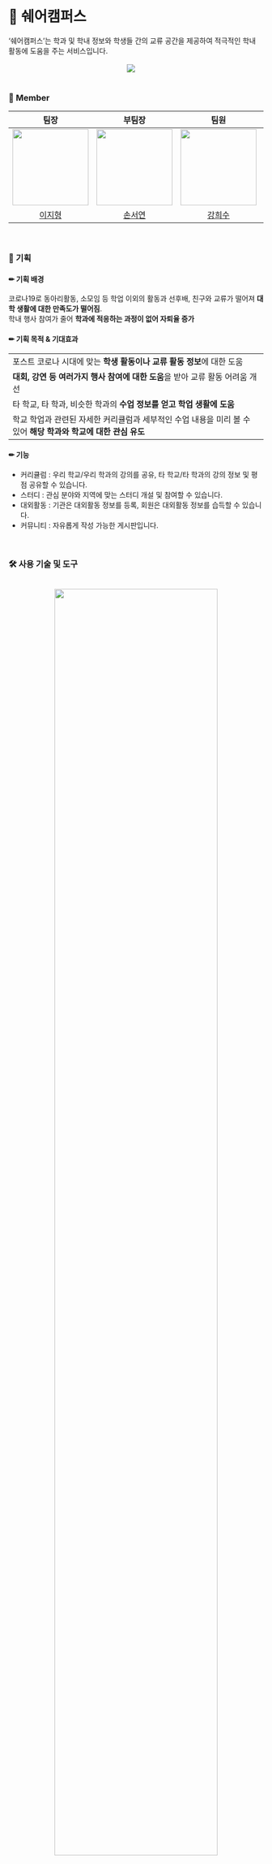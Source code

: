 # 🏫 쉐어캠퍼스
<div style="font-weight: 600 font-size: 20px">
‘쉐어캠퍼스’는 학과 및 학내 정보와 학생들 간의 교류 공간을 제공하여 적극적인 학내 활동에 도움을 주는 서비스입니다.</div>

<br>
<div align="center">
<img src="https://github.com/seoyeonson/seoyeonson/assets/93702730/50dc8a4c-c214-4346-b1f0-739af343e114" style="padding-right: 20px"/>
</div>
<br>

### 📕 Member

|팀장|부팀장|팀원|팀원|팀원|팀원|
| :-: | :-: | :-: | :-: | :-: | :-: |
| <img src="https://github.com/seoyeonson/seoyeonson/assets/93702730/395f3b48-a439-4ca4-b1da-be8b7129247b" width="150"> |<img src="https://github.com/seoyeonson/seoyeonson/assets/93702730/2e2c4cbc-d9da-4dd3-8871-4730ce6ba18f" width="150"> |<img src="https://github.com/seoyeonson/seoyeonson/assets/93702730/c2d661a2-f476-4d79-9534-55fde7153cbe" width="150"> |<img src="https://github.com/seoyeonson/seoyeonson/assets/93702730/8c9a6067-1f0c-4f98-8041-1077670210ec" width="150">|<img src="https://github.com/seoyeonson/seoyeonson/assets/93702730/2af6ed36-0c86-4a61-a79c-accd74a758f6" width="150">|<img src="https://github.com/seoyeonson/seoyeonson/assets/93702730/7bc208cd-9252-4d75-9a8a-ffb8a9a51122" width="150">|
| [이지형](https://github.com/Jihyeong00)|[손서연](https://github.com/seoyeonson)|[강희수](https://github.com/devheesukang)|[임소영](https://github.com/SOYOUNGdev)|[홍정수](https://github.com/JS8800gt)|[황재승](https://github.com/devHwang1)|
<br>

### 🚩 기획

#### ✏ 기획 배경
코로나19로 동아리활동, 소모임 등 학업 이외의 활동과 선후배, 친구와 교류가 떨어져 **대학 생활에 대한 만족도가 떨어짐**.<br>
학내 행사 참여가 줄어 **학과에 적응하는 과정이 없어 자퇴율 증가**

#### ✏ 기획 목적 & 기대효과
<table>
    <tbody>
        <tr>
            <td>포스트 코로나 시대에 맞는 <b>학생 활동이나 교류 활동 정보</b>에 대한 도움</td>
        </tr>
      <tr>
            <td><b>대회, 강연 등 여러가지 행사 참여에 대한 도움</b>을 받아 교류 활동 어려움 개선</td>
        </tr>
      <tr>
            <td>타 학교, 타 학과, 비슷한 학과의 <b>수업 정보를 얻고 학업 생활에 도움</b></td>
        </tr>
      <tr>
            <td>학교 학업과 관련된 자세한 커리큘럼과 세부적인 수업 내용을 미리 볼 수 있어 <b>해당 학과와 학교에 대한 관심 유도</b></td>
        </tr>
    </tbody>
</table>

#### ✏ 기능
- 커리큘럼 : 우리 학교/우리 학과의 강의를 공유, 타 학교/타 학과의 강의 정보 및 평점 공유할 수 있습니다.
- 스터디 : 관심 분야와 지역에 맞는 스터디 개설 및 참여할 수 있습니다.
- 대외활동 : 기관은 대외활동 정보를 등록, 회원은 대외활동 정보를 습득할 수 있습니다.
- 커뮤니티 : 자유롭게 작성 가능한 게시판입니다.
<br>

### 🛠️ 사용 기술 및 도구
<br>
<div align="center"><img src="https://github.com/seoyeonson/seoyeonson/assets/93702730/e183d193-5061-47a8-aac5-5d0245aa85e0" style="width:80%;"/></div>
<br>

### 💽 DB 설계
<div align="center"><img src="https://github.com/seoyeonson/seoyeonson/assets/93702730/ea8075c6-c2c8-4bd3-ad8d-4eb48a808476" style="width:50%;"/></div>
<br>

### 🖥️ 페이지 이미지 
<table style="text-align: center">
  <tr>
      <td><img src="https://github.com/seoyeonson/seoyeonson/assets/93702730/ee6e4c1b-8fb0-447d-b833-0fd625b6ac3f"/></td>
      <td><img src="https://github.com/seoyeonson/seoyeonson/assets/93702730/4252cda0-41e7-4535-a488-d6a19c8097e4"/></td>
  </tr>
  <tr>
      <td><img src="https://github.com/seoyeonson/seoyeonson/assets/93702730/6772ac70-66f9-433f-b588-a51eadffaaef"/></td>
      <td><img src="https://github.com/seoyeonson/seoyeonson/assets/93702730/7a8fe3e8-d1e3-44f8-91e3-ff0999703714"/></td>
  </tr>
</table>
<br>

<table>
    <tr></tr>
    <tr>
        <td style="padding:15px;">
            <p></p>
            <div><b>💡 인사이트</b></div>
            <div style="width:100%; background-color:grey;">
                    MVC Model2 방식으로 웹을 개발하면서 Web Service Architecture를 한번 더 이해할 수 있었고, 
                    카카오, 네이버, 구글 3가지 OAuth를 분석하고 JavaScript와 REST API 방식으로 구현하는 경험을 가지면서 API에 대한 이해도도 높일 수 있는 시간이었습니다. 
                    프로젝트의 요구사항을 분석하고 개체와 속성, 관계 등을 고려하여 ERD를 설계하는 경험을 할 수 있었습니다.
                <p></p>
            </div>
        </td>
    </tr>
</table>
<br>
<br>

[사용 이미지 출처]
<a href="https://kr.freepik.com/free-vector/back-to-school-kids-students-with-backpacks-and-textbooks-stand-in-row-boy-and-girls-pupils-reading-books-education-learning-and-studying-concept-with-children-group-line-art-vector-illustration_24922281.htm#query=%ED%95%99%EC%83%9D%20%EC%9D%BC%EB%9F%AC%EC%8A%A4%ED%8A%B8&position=3&from_view=keyword&track=ais&uuid=6ba438d3-1883-4610-9220-85bfb88bbf54">작가 upklyak</a> 출처 Freepik

